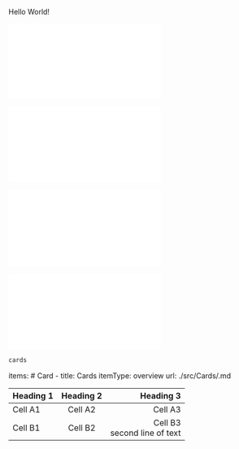 Hello World!


![Heading-file](./Heading.md)

![Font-styles](./FontStyles.md)

![Images](./Images.md)


![Tables](./src/tables/table.md)

``` html
cards
```

 items:
    # Card
    - title: Cards
      itemType: overview
      url: ./src/Cards/.md

| Heading 1 | Heading 2 | Heading 3 |  
|-----------|:-----------:|-----------:|  
| Cell A1 | Cell A2 | Cell A3 |  
| Cell B1 | Cell B2 | Cell B3<br/>second line of text |
